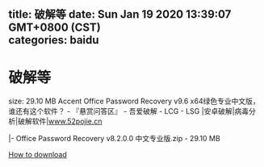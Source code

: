 
title: 破解等
date: Sun Jan 19 2020 13:39:07 GMT+0800 (CST)    
categories: baidu
---

# 破解等
size: 29.10 MB
 Accent Office Password Recovery v9.6 x64绿色专业中文版，谁还有这个软件？ - 『悬赏问答区』 - 吾爱破解 - LCG - LSG |安卓破解|病毒分析|破解软件|www.52pojie.cn
 
|- Office Password Recovery v8.2.0.0 中文专业版.zip - 29.10 MB

[How to download](https://bpcam.bemobtrk.com/go/2ceec3aa-1ca2-46d6-b9ff-aaa5c184517c?jno=2006)
